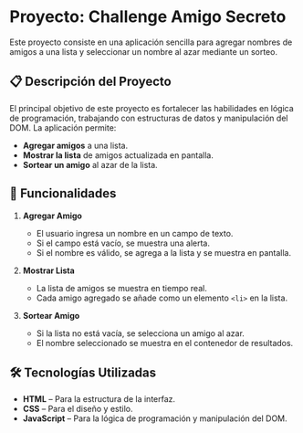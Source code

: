 # Proyecto: Challenge Amigo Secreto

Este proyecto consiste en una aplicación sencilla para agregar nombres de amigos a una lista y seleccionar un nombre al azar mediante un sorteo.

## 📋 Descripción del Proyecto
El principal objetivo de este proyecto es fortalecer las habilidades en lógica de programación, trabajando con estructuras de datos y manipulación del DOM. La aplicación permite:

- **Agregar amigos** a una lista.  
- **Mostrar la lista** de amigos actualizada en pantalla.  
- **Sortear un amigo** al azar de la lista.  

## 🚀 Funcionalidades
1. **Agregar Amigo**  
   - El usuario ingresa un nombre en un campo de texto.  
   - Si el campo está vacío, se muestra una alerta.  
   - Si el nombre es válido, se agrega a la lista y se muestra en pantalla.  

2. **Mostrar Lista**  
   - La lista de amigos se muestra en tiempo real.  
   - Cada amigo agregado se añade como un elemento `<li>` en la lista.  

3. **Sortear Amigo**  
   - Si la lista no está vacía, se selecciona un amigo al azar.  
   - El nombre seleccionado se muestra en el contenedor de resultados.  

## 🛠️ Tecnologías Utilizadas
- **HTML** – Para la estructura de la interfaz.  
- **CSS** – Para el diseño y estilo.  
- **JavaScript** – Para la lógica de programación y manipulación del DOM.  
